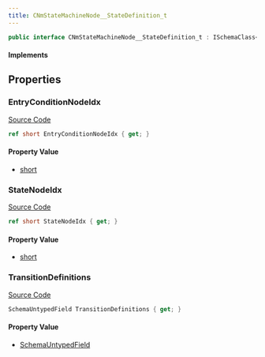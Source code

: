 ```yaml
---
title: CNmStateMachineNode__StateDefinition_t
---
```


```csharp
public interface CNmStateMachineNode__StateDefinition_t : ISchemaClass<CNmStateMachineNode__StateDefinition_t>, ISchemaField, ISchemaClass, INativeHandle
```

#### Implements

## Properties

### EntryConditionNodeIdx

[Source Code](https://github.com/swiftly-solution/swiftlys2/blob/main/managed/src/SwiftlyS2.Generated/Schemas/Interfaces/CNmStateMachineNode__StateDefinition_t.cs#L19)

```csharp
ref short EntryConditionNodeIdx { get; }
```

#### Property Value

- [short](https://learn.microsoft.com/dotnet/api/system.int16)

### StateNodeIdx

[Source Code](https://github.com/swiftly-solution/swiftlys2/blob/main/managed/src/SwiftlyS2.Generated/Schemas/Interfaces/CNmStateMachineNode__StateDefinition_t.cs#L17)

```csharp
ref short StateNodeIdx { get; }
```

#### Property Value

- [short](https://learn.microsoft.com/dotnet/api/system.int16)

### TransitionDefinitions

[Source Code](https://github.com/swiftly-solution/swiftlys2/blob/main/managed/src/SwiftlyS2.Generated/Schemas/Interfaces/CNmStateMachineNode__StateDefinition_t.cs#L22)

```csharp
SchemaUntypedField TransitionDefinitions { get; }
```

#### Property Value

- [SchemaUntypedField](/docs/api/shared/schemas/schemauntypedfield)

